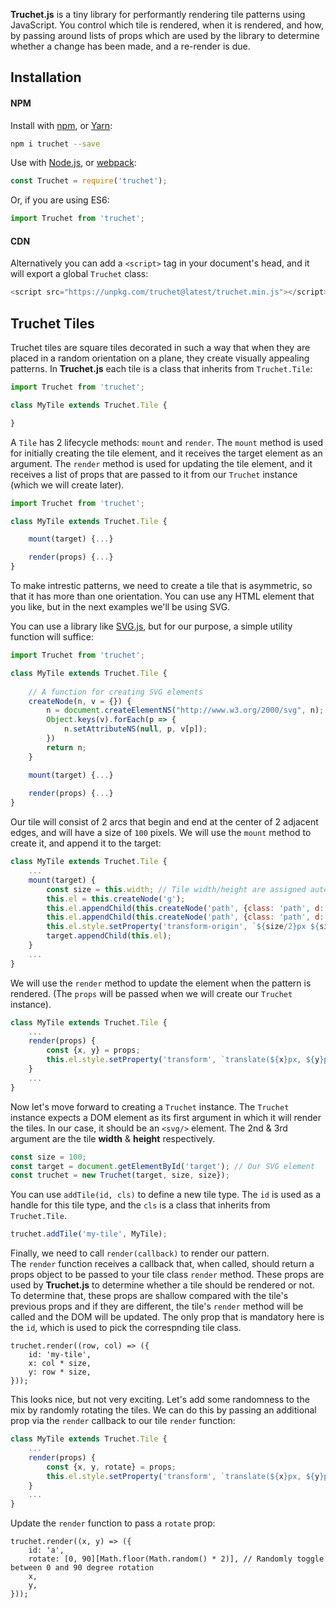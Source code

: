 **Truchet.js** is a tiny library for performantly rendering tile patterns using JavaScript.
You control which tile is rendered, when it is rendered, and how, by passing around lists of props which are used by the library to determine whether a change has been made, and a re-render is due.

## Installation

#### NPM

Install with [npm](https://www.npmjs.com/), or [Yarn](https://yarnpkg.com/):

```sh
npm i truchet --save
```

Use with [Node.js](https://nodejs.org/en/), or [webpack](https://webpack.github.io/):

```js
const Truchet = require('truchet');
```

Or, if you are using ES6:

```js
import Truchet from 'truchet';
```

#### CDN

Alternatively you can add a `<script>` tag in your document's head, and it will export a global `Truchet` class:

```js
<script src="https://unpkg.com/truchet@latest/truchet.min.js"></script>
```

## Truchet Tiles

Truchet tiles are square tiles decorated in such a way that when they are placed in a random orientation on a plane, they create visually appealing patterns.
In **Truchet.js** each tile is a class that inherits from `Truchet.Tile`:

```js
import Truchet from 'truchet';

class MyTile extends Truchet.Tile {

}
```

A `Tile` has 2 lifecycle methods: `mount` and `render`. 
The `mount` method is used for initially creating the tile element, and it receives the target element as an argument.
The `render` method is used for updating the tile element, and it receives a list of props that are passed to it from our `Truchet` instance (which we will create later).

```js
import Truchet from 'truchet';

class MyTile extends Truchet.Tile {

    mount(target) {...}

    render(props) {...}
}
```

To make intrestic patterns, we need to create a tile that is asymmetric, so that it has more than one orientation. 
You can use any HTML element that you like, but in the next examples we'll be using SVG.

You can use a library like [SVG.js](https://svgjs.com/), but for our purpose, a simple utility function will suffice:

```js
import Truchet from 'truchet';

class MyTile extends Truchet.Tile {
    
    // A function for creating SVG elements
    createNode(n, v = {}) {
        n = document.createElementNS("http://www.w3.org/2000/svg", n);
        Object.keys(v).forEach(p => {
            n.setAttributeNS(null, p, v[p]);
        })
        return n;
    }

    mount(target) {...}
    
    render(props) {...}
}
```

Our tile will consist of 2 arcs that begin and end at the center of 2 adjacent edges, and will have a size of `100` pixels.
We will use the `mount` method to create it, and append it to the target:

```js
class MyTile extends Truchet.Tile {
    ...
    mount(target) {
        const size = this.width; // Tile width/height are assigned automatically by the Truchet instance
        this.el = this.createNode('g');
        this.el.appendChild(this.createNode('path', {class: 'path', d: 'M 0,50 A 50,50 0 0 0 50 0'}));
        this.el.appendChild(this.createNode('path', {class: 'path', d: 'M 50,100 A 50,50 0 0 1 100 50'}));
        this.el.style.setProperty('transform-origin', `${size/2}px ${size/2}px`);
        target.appendChild(this.el);
    }
    ...
}
```

We will use the `render` method to update the element when the pattern is rendered.
(The `props` will be passed when we will create our `Truchet` instance).

```js
class MyTile extends Truchet.Tile {
    ...
    render(props) {
        const {x, y} = props;
        this.el.style.setProperty('transform', `translate(${x}px, ${y}px)`);
    }
    ...
}
```

Now let's move forward to creating a `Truchet` instance.
The `Truchet` instance expects a DOM element as its first argument in which it will render the tiles. In our case, it should be an `<svg/>` element.
The 2nd & 3rd argument are the tile **width** & **height** respectively.

```js
const size = 100;
const target = document.getElementById('target'); // Our SVG element
const truchet = new Truchet(target, size, size});
```

You can use `addTile(id, cls)` to define a new tile type. The `id` is used as a handle for this tile type, and the `cls` is a class that inherits from `Truchet.Tile`.

```js
truchet.addTile('my-tile', MyTile);
```

Finally, we need to call `render(callback)` to render our pattern.  
The `render` function receives a callback that, when called, should return a props object to be passed to your tile class `render` method.
These props are used by **Truchet.js** to determine whether a tile should be rendered or not.  
To determine that, these props are shallow compared with the tile's previous props and if they are different, the tile's `render` method will be called and the DOM will be updated.
The only prop that is mandatory here is the `id`, which is used to pick the correspnding tile class.

```example:1
truchet.render((row, col) => ({
    id: 'my-tile', 
    x: col * size, 
    y: row * size,
}));
```

This looks nice, but not very exciting. Let's add some randomness to the mix by randomly rotating the tiles.
We can do this by passing an additional prop via the `render` callback to our tile `render` function:

```js
class MyTile extends Truchet.Tile {
    ...
    render(props) {
        const {x, y, rotate} = props;
        this.el.style.setProperty('transform', `translate(${x}px, ${y}px) rotate(${rotate}deg)`);
    }
    ...
}
```

Update the `render` function to pass a `rotate` prop:

```example:2
truchet.render((x, y) => ({
    id: 'a',
    rotate: [0, 90][Math.floor(Math.random() * 2)], // Randomly toggle between 0 and 90 degree rotation
    x,
    y,
}));
```